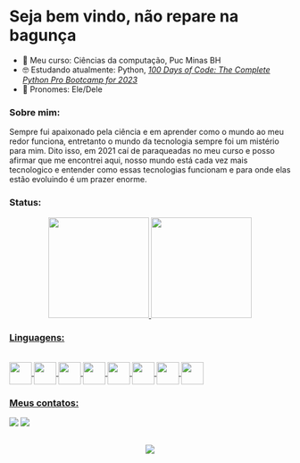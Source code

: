 # Seja bem vindo, não repare na bagunça

- 🏫 Meu curso: Ciências da computação, Puc Minas BH
- 🤓 Estudando atualmente: Python, [_100 Days of Code: The Complete Python Pro Bootcamp for 2023_](https://www.udemy.com/share/103J8C3@GleNMfn46VGFxqadL_3oVldsOik_cWXjOHqObXThcCDE4O3UdWAndKSkB4Yfe4Cglw==/)
- 👨 Pronomes: Ele/Dele
### Sobre mim:
Sempre fui apaixonado pela ciência e em aprender como o mundo ao meu redor funciona, entretanto o mundo da tecnologia sempre foi um mistério para mim. Dito isso, em 2021 caí de paraqueadas no meu curso e posso afirmar que me encontrei aqui, nosso mundo está cada vez mais tecnologico e entender como essas tecnologias funcionam e para onde elas estão evoluindo é um prazer enorme.
### Status:
<div align="center">
  <a href="https://github.com/TigoNunes" target="_blank">
  <img height = "180" src ="https://github-readme-stats.vercel.app/api?username=TigoNunes&show_icons=true&theme=radical&include_all_comits=true&rank_icon=github"/>
  <img height = "180" src ="https://github-readme-stats.vercel.app/api/top-langs/?username=TigoNunes&layout=donut&langs_count=5&theme=radical&hide=Html"/>
</div>
    
### Linguagens:    
<div style="display: inline_block"><br>
  <img align="center" height="40" widith="40" src="https://cdn.jsdelivr.net/gh/devicons/devicon/icons/c/c-original.svg" /> 
  <img align="center" height="40" widith="40" src="https://cdn.jsdelivr.net/gh/devicons/devicon/icons/cplusplus/cplusplus-original.svg" />
  <img align="center" height="40" widith="40" src="https://cdn.jsdelivr.net/gh/devicons/devicon/icons/html5/html5-original.svg" />
  <img align="center" height="40" widith="40" src="https://cdn.jsdelivr.net/gh/devicons/devicon/icons/css3/css3-original.svg" /> 
  <img align="center" height="40" widith="40" src="https://cdn.jsdelivr.net/gh/devicons/devicon/icons/javascript/javascript-original.svg" />
  <img align="center" height="40" widith="40" src="https://cdn.jsdelivr.net/gh/devicons/devicon/icons/java/java-original.svg" />
  <img align="center" height="40" widith="40" src="https://cdn.jsdelivr.net/gh/devicons/devicon/icons/mysql/mysql-original.svg" />  
  <img align="center" height="40" widith="40" src="https://cdn.jsdelivr.net/gh/devicons/devicon/icons/python/python-original.svg" />                
</div>

### Meus contatos:
<div> 
  <a href = "mailto:tiagonunesdecerqueira.pro@gmail.com"><img src="https://img.shields.io/badge/-Gmail-%23333?style=for-the-badge&logo=gmail&logoColor=white" target="_blank"></a>
  <a href="https://www.linkedin.com/in/tiago-nunes-0a2b1a208/" target="_blank"><img src="https://img.shields.io/badge/LinkedIn-0077B5?style=for-the-badge&logo=linkedin&logoColor=white" target="_blank"></a>   
</div>

##
<div align="center">
  <img src="https://media.tenor.com/LRryXQAHFVkAAAAC/one-piece.gif">
</div>

